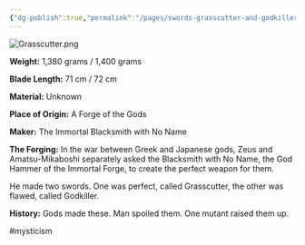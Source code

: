 ```yaml
---
{"dg-publish":true,"permalink":"/pages/swords-grasscutter-and-godkiller/","dgShowLocalGraph":true}
---
```



![Grasscutter.png](/img/user/Assets/Grasscutter.png)

**Weight:** 1,380 grams / 1,400 grams

**Blade Length:** 71 cm / 72 cm

**Material:** Unknown

**Place of Origin:** A Forge of the Gods

**Maker:** The Immortal Blacksmith with No Name

**The Forging:** In the war between Greek and Japanese gods, Zeus and Amatsu-Mikaboshi separately asked the Blacksmith with No Name, the God Hammer of the Immortal Forge, to create the perfect weapon for them.

He made two swords. One was perfect, called Grasscutter, the other was flawed, called Godkiller.

**History:** Gods made these. Man spoiled them. One mutant raised them up.

#mysticism 